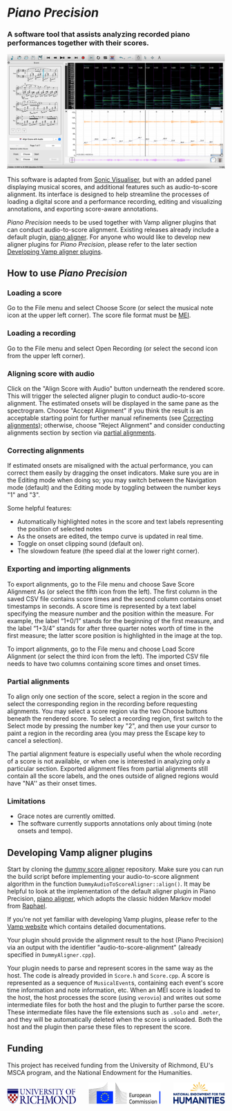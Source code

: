 
*Piano Precision*
================

### A software tool that assists analyzing recorded piano performances together with their scores.

<img src="PianoPrecisionUI.png" alt="drawing" width="600"/>

This software is adapted from [Sonic Visualiser](https://github.com/sonic-visualiser/sonic-visualiser), but with an added panel displaying musical scores, and additional features such as audio-to-score alignment. Its interface is designed to help streamline the processes of loading a digital score and a performance recording, editing and visualizing annotations, and exporting score-aware annotations.

*Piano Precision* needs to be used together with Vamp aligner plugins that can conduct audio-to-score alignment. Existing releases already include a default plugin, [piano aligner](https://github.com/yucongj/piano-aligner). For anyone who would like to develop new aligner plugins for *Piano Precision*, please refer to the later section [Developing Vamp aligner plugins](#developing-vamp-aligner-plugins).


## How to use *Piano Precision*

### Loading a score
Go to the File menu and select Choose Score (or select the musical note icon at the upper left corner). The score file format must be [MEI](https://music-encoding.org).

### Loading a recording
Go to the File menu and select Open Recording (or select the second icon from the upper left corner).

### Aligning score with audio
Click on the "Align Score with Audio" button underneath the rendered score. This will trigger the selected aligner plugin to conduct audio-to-score alignment. The estimated onsets will be displayed in the same pane as the spectrogram. Choose "Accept Alignment" if you think the result is an acceptable starting point for further manual refinements (see [Correcting alignments](#correcting-alignments)); otherwise, choose "Reject Alignment" and consider conducting alignments section by section via [partial alignments](#partial-alignments).

### Correcting alignments

If estimated onsets are misaligned with the actual performance, you can correct them easily by dragging the onset indicators. Make sure you are in the Editing mode when doing so; you may switch between the Navigation mode (default) and the Editing mode by toggling between the number keys "1" and "3".

Some helpful features:

* Automatically highlighted notes in the score and text labels representing the position of selected notes
* As the onsets are edited, the tempo curve is updated in real time. 
* Toggle on onset clipping sound (default on).
* The slowdown feature (the speed dial at the lower right corner).


### Exporting and importing alignments
To export alignments, go to the File menu and choose Save Score Alignment As (or select the fifth icon from the left). The first column in the saved CSV file contains score times and the second column contains onset timestamps in seconds. A score time is represented by a text label specifying the measure number and the position within the measure. For
example, the label “1+0/1” stands for the beginning of the first measure, and the label “1+3/4” stands for after three quarter notes worth of time in the first measure; the latter score position is highlighted in the image at the top.

To import alignments, go to the File menu and choose Load Score Alignment (or select the third icon from the left). The imported CSV file needs to have two columns containing score times and onset times.



### Partial alignments

To align only one section of the score, select a region in the score and select the corresponding region in the recording before requesting alignments. You may select a score region via the two Choose buttons beneath the rendered score. To select a recording region, first switch to the Select mode by pressing the number key "2", and then use your cursor to paint a region in the recording area (you may press the Escape key to cancel a selection).

The partial alignment feature is especially useful when the whole recording of a score is not available, or when one is interested in analyzing only a particular section. Exported alignment files from partial alignments still contain all the score labels, and the ones outside of aligned regions would have "NA'' as their onset times.

### Limitations

* Grace notes are currently omitted.
* The software currently supports annotations only about timing (note onsets and tempo).


## Developing Vamp aligner plugins

Start by cloning the [dummy score aligner](https://github.com/yucongj/dummy-score-aligner) repository. Make sure you can run the build script before implementing your audio-to-score alignment algorithm in the function `DummyAudioToScoreAligner::align()`. It may be helpful to look at the implementation of the default aligner plugin in Piano Precision, [piano aligner](https://github.com/yucongj/piano-aligner), which adopts the classic hidden Markov model from [Raphael](https://ieeexplore.ieee.org/document/761266).

If you're not yet familiar with developing Vamp plugins, please refer to the [Vamp website](https://vamp-plugins.org/develop.html) which contains detailed documentations.

Your plugin should provide the alignment result to the host (Piano Precision) via an output with the identifier "audio-to-score-alignment" (already specified in `DummyAligner.cpp`).

Your plugin needs to parse and represent scores in the same way as the host. The code is already provided in `Score.h` and `Score.cpp`. A score is represented as a sequence of `MusicalEvent`s, containing each event's score time information and note information, etc. When an MEI score is loaded to the host, the host processes the score (using `verovio`) and writes out some intermediate files for both the host and the plugin to further parse the score. These intermediate files have the file extensions such as `.solo` and `.meter`, and they will be automatically deleted when the score is unloaded. Both the host and the plugin then parse these files to represent the score.


## Funding
<p>
  This project has received funding from the University of Richmond, EU's MSCA program, and the National Endowment for the Humanities.
</p>

<div style="display: flex; align-items: center; gap: 30px;">
  <a href="https://www.richmond.edu/" title="University of Richmond">
    <img src="logo_ur.svg" style="height: 35px; margin-top: 15px;" />
  </a>
  <a href="https://commission.europa.eu/" title="European Commission">
    <img src="logo-ce-horizontal-en-quadri-lr.jpg" height="50" />
  </a>
  <a href="https://www.neh.gov/" title="National Endowment for the Humanities">
    <img src="logo_neh.jpg" height="50" />
  </a>
</div>
